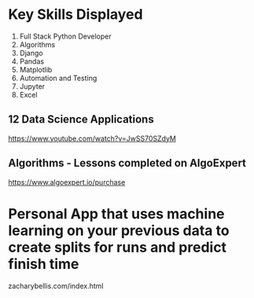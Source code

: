 # Key Skills Displayed
1) Full Stack Python Developer
2) Algorithms
3) Django
4) Pandas
5) Matplotlib
6) Automation and Testing
7) Jupyter
8) Excel

## 12 Data Science Applications
https://www.youtube.com/watch?v=JwSS70SZdyM

## Algorithms - Lessons completed on AlgoExpert
https://www.algoexpert.io/purchase

# Personal App that uses machine learning on your previous data to create splits for runs and predict finish time 
zacharybellis.com/index.html
